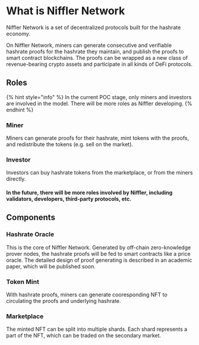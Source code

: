 # What is Niffler Network

Niffler Network is a set of decentralized protocols built for the hashrate economy. 

On Niffler Network, miners can generate consecutive and verifiable hashrate proofs for the hashrate they maintain, and publish the proofs to smart contract blockchains. The proofs can be wrapped as a new class of revenue-bearing crypto assets and participate in all kinds of DeFi protocols.



## Roles

{% hint style="info" %}
In the current POC stage, only miners and investors are involved in the model. There will be more roles as Niffler developing.
{% endhint %}

### Miner

Miners can generate proofs for their hashrate, mint tokens with the proofs, and redistribute the tokens (e.g. sell on the market).

### Investor

Investors can buy hashrate tokens from the marketplace, or from the miners directly.

#### In the future, there will be more roles involved by Niffler, including validators, developers, third-party protocols, etc.

## Components

### Hashrate Oracle

This is the core of Niffler Network. Generated by off-chain zero-knowledge prover nodes, the hashrate proofs will be fed to smart contracts like a price oracle. The detailed design of proof generating is described in an academic paper, which will be published soon.

###  Token Mint

With hashrate proofs, miners can generate cooresponding NFT to circulating the proofs and underlying hashrate.

### Marketplace

The minted NFT can be split into multiple shards. Each shard represents a part of the NFT, which can be traded on the secondary market.
